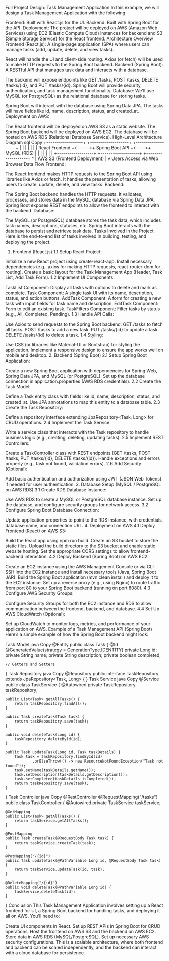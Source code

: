 Full Project Design: Task Management Application
In this example, we will design a Task Management Application with the following:

Frontend: Built with React.js for the UI.
Backend: Built with Spring Boot for the API.
Deployment: The project will be deployed on AWS (Amazon Web Services) using EC2 (Elastic Compute Cloud) instances for backend and S3 (Simple Storage Service) for the React frontend.
Architecture Overview
Frontend (React.js): A single-page application (SPA) where users can manage tasks (add, update, delete, and view tasks).

React will handle the UI and client-side routing.
Axios (or fetch) will be used to make HTTP requests to the Spring Boot backend.
Backend (Spring Boot): A RESTful API that manages task data and interacts with a database.

The backend will expose endpoints like GET /tasks, POST /tasks, DELETE /tasks/{id}, and PUT /tasks/{id}.
Spring Boot will provide security, authentication, and task management functionality.
Database: We'll use MySQL (or PostgreSQL) as the relational database for storing tasks.

Spring Boot will interact with the database using Spring Data JPA.
The tasks will have fields like id, name, description, status, and created_at.
Deployment on AWS:

The React frontend will be deployed on AWS S3 as a static website.
The Spring Boot backend will be deployed on AWS EC2.
The database will be hosted on AWS RDS (Relational Database Service).
High-Level Architecture Diagram
sql
Copy
+------------------+       +-------------------+      +-------------------+
|                  |       |                   |      |                   |
|  React Frontend  +<----->+  Spring Boot API  +<--->+    MySQL (RDS)    |
|                  |       |                   |      |                   |
+------------------+       +-------------------+      +-------------------+
           ^
           |
    AWS S3 (Frontend Deployment)
           |
           v
      Users Access via Web Browser
Data Flow
Frontend:

The React frontend makes HTTP requests to the Spring Boot API using libraries like Axios or fetch.
It handles the presentation of tasks, allowing users to create, update, delete, and view tasks.
Backend:

The Spring Boot backend handles the HTTP requests.
It validates, processes, and stores data in the MySQL database via Spring Data JPA.
Spring Boot exposes REST endpoints to allow the frontend to interact with the backend.
Database:

The MySQL (or PostgreSQL) database stores the task data, which includes task names, descriptions, statuses, etc.
Spring Boot interacts with the database to persist and retrieve task data.
Tasks Involved in the Project
Here is the end-to-end list of tasks involved in building, testing, and deploying the project.

1. Frontend (React.js)
1.1 Setup React Project:

Initialize a new React project using create-react-app.
Install necessary dependencies (e.g., axios for making HTTP requests, react-router-dom for routing).
Create a basic layout for the Task Management App (Header, Task List, Add Task Form).
1.2 Implement UI Components:

TaskList Component: Display all tasks with options to delete and mark as complete.
Task Component: A single task UI with its name, description, status, and action buttons.
AddTask Component: A form for creating a new task with input fields for task name and description.
EditTask Component: Form to edit an existing task.
TaskFilters Component: Filter tasks by status (e.g., All, Completed, Pending).
1.3 Handle API Calls:

Use Axios to send requests to the Spring Boot backend:
GET /tasks to fetch all tasks.
POST /tasks to add a new task.
PUT /tasks/{id} to update a task.
DELETE /tasks/{id} to delete a task.
1.4 Styling:

Use CSS (or libraries like Material-UI or Bootstrap) for styling the application.
Implement a responsive design to ensure the app works well on mobile and desktop.
2. Backend (Spring Boot)
2.1 Setup Spring Boot Application:

Create a new Spring Boot application with dependencies for Spring Web, Spring Data JPA, and MySQL (or PostgreSQL).
Set up the database connection in application.properties (AWS RDS credentials).
2.2 Create the Task Model:

Define a Task entity class with fields like id, name, description, status, and created_at.
Use JPA annotations to map this entity to a database table.
2.3 Create the Task Repository:

Define a repository interface extending JpaRepository<Task, Long> for CRUD operations.
2.4 Implement the Task Service:

Write a service class that interacts with the Task repository to handle business logic (e.g., creating, deleting, updating tasks).
2.5 Implement REST Controllers:

Create a TaskController class with REST endpoints (GET /tasks, POST /tasks, PUT /tasks/{id}, DELETE /tasks/{id}).
Handle exceptions and errors properly (e.g., task not found, validation errors).
2.6 Add Security (Optional):

Add basic authentication and authorization using JWT (JSON Web Tokens) if needed for user authentication.
3. Database Setup (MySQL / PostgreSQL on AWS RDS)
3.1 Create RDS Database Instance:

Use AWS RDS to create a MySQL or PostgreSQL database instance.
Set up the database, and configure security groups for network access.
3.2 Configure Spring Boot Database Connection:

Update application.properties to point to the RDS instance, with credentials, database name, and connection URL.
4. Deployment on AWS
4.1 Deploy Frontend (React) on AWS S3:

Build the React app using npm run build.
Create an S3 bucket to store the static files.
Upload the build directory to the S3 bucket and enable static website hosting.
Set the appropriate CORS settings to allow frontend-backend interaction.
4.2 Deploy Backend (Spring Boot) on AWS EC2:

Create an EC2 instance using the AWS Management Console or via CLI.
SSH into the EC2 instance and install necessary tools (Java, Spring Boot JAR).
Build the Spring Boot application (mvn clean install) and deploy it to the EC2 instance.
Set up a reverse proxy (e.g., using Nginx) to route traffic from port 80 to your Spring Boot backend (running on port 8080).
4.3 Configure AWS Security Groups:

Configure Security Groups for both the EC2 instance and RDS to allow communication between the frontend, backend, and database.
4.4 Set Up AWS CloudWatch (Optional):

Set up CloudWatch to monitor logs, metrics, and performance of your application on AWS.
Example of a Task Management API (Spring Boot)
Here’s a simple example of how the Spring Boot backend might look:

Task Model
java
Copy
@Entity
public class Task {
    @Id
    @GeneratedValue(strategy = GenerationType.IDENTITY)
    private Long id;
    private String name;
    private String description;
    private boolean completed;

    // Getters and Setters
}
Task Repository
java
Copy
@Repository
public interface TaskRepository extends JpaRepository<Task, Long> {
}
Task Service
java
Copy
@Service
public class TaskService {
    @Autowired
    private TaskRepository taskRepository;

    public List<Task> getAllTasks() {
        return taskRepository.findAll();
    }

    public Task createTask(Task task) {
        return taskRepository.save(task);
    }

    public void deleteTask(Long id) {
        taskRepository.deleteById(id);
    }

    public Task updateTask(Long id, Task taskDetails) {
        Task task = taskRepository.findById(id)
                .orElseThrow(() -> new ResourceNotFoundException("Task not found"));
        task.setName(taskDetails.getName());
        task.setDescription(taskDetails.getDescription());
        task.setCompleted(taskDetails.isCompleted());
        return taskRepository.save(task);
    }
}
Task Controller
java
Copy
@RestController
@RequestMapping("/tasks")
public class TaskController {
    @Autowired
    private TaskService taskService;

    @GetMapping
    public List<Task> getAllTasks() {
        return taskService.getAllTasks();
    }

    @PostMapping
    public Task createTask(@RequestBody Task task) {
        return taskService.createTask(task);
    }

    @PutMapping("/{id}")
    public Task updateTask(@PathVariable Long id, @RequestBody Task task) {
        return taskService.updateTask(id, task);
    }

    @DeleteMapping("/{id}")
    public void deleteTask(@PathVariable Long id) {
        taskService.deleteTask(id);
    }
}
Conclusion
This Task Management Application involves setting up a React frontend for UI, a Spring Boot backend for handling tasks, and deploying it all on AWS. You’ll need to:

Create UI components in React.
Set up REST APIs in Spring Boot for CRUD operations.
Host the frontend on AWS S3 and the backend on AWS EC2.
Store data in AWS RDS (MySQL/PostgreSQL).
Set up necessary AWS security configurations.
This is a scalable architecture, where both frontend and backend can be scaled independently, and the backend can interact with a cloud database for persistence.

